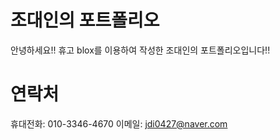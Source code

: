 # 조대인의 포트폴리오

안녕하세요!! 휴고 blox를 이용하여 작성한 조대인의 포트폴리오입니다!!

# 연락처

휴대전화: 010-3346-4670
이메일: jdi0427@naver.com